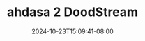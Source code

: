 --- 
title: "ahdasa 2  DoodStream"
description: "nonton  video bokep ahdasa 2  DoodStream  tele   baru"
date: 2024-10-23T15:09:41-08:00
file_code: "yfvmo8uo6us6"
draft: false
cover: "g4v3ux0ctdyb8gre.jpg"
tags: ["ahdasa", "DoodStream", "bokep-indo", "bokep-viral", "bokep-ig"]
length: 436
fld_id: "1482911"
foldername: "Ahh dasa  labilasa update"
categories: ["Ahh dasa  labilasa update"]
views: 0
---